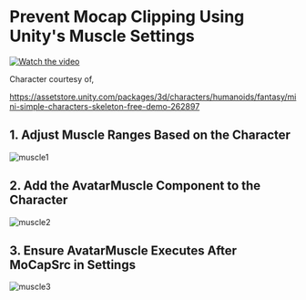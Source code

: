# Prevent Mocap Clipping Using Unity's Muscle Settings

[![Watch the video](https://img.youtube.com/vi/qtwaEDnWn9w/maxresdefault.jpg)](https://www.youtube.com/watch?v=qtwaEDnWn9w)

Character courtesy of,

https://assetstore.unity.com/packages/3d/characters/humanoids/fantasy/mini-simple-characters-skeleton-free-demo-262897

## 1. Adjust Muscle Ranges Based on the Character

![muscle1](https://github.com/user-attachments/assets/b9e65f50-8673-4db8-873c-f1f86590ca7b)

## 2. Add the AvatarMuscle Component to the Character

![muscle2](https://github.com/user-attachments/assets/e824312d-e66f-451a-b0a9-a28a8357b6b5)

## 3. Ensure AvatarMuscle Executes After MoCapSrc in Settings

![muscle3](https://github.com/user-attachments/assets/ba14e9a9-e373-4744-be3f-ee378e810243)

